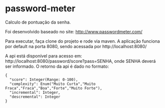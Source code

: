 # password-meter

Calculo de pontuação da senha.

Foi desenvolvido baseado no site: http://www.passwordmeter.com/

Para executar, faça clone do projeto e rode via maven.
A aplicação funciona por default na porta 8080, sendo acessada por http://localhost:8080/

A api está disponível para acesso em: http://localhost:8080/password/score?pass=SENHA, onde SENHA deverá ser informado.
O retorno da api é dado no formato:
```
{
  "score": Integer(Range: 0-100),
  "complexity": Enum("Muito Curta","Muito Fraca","Fraca","Boa","Forte","Muito Forte"),
  "incremental": Integer,
  "descremental": Integer
}
```
